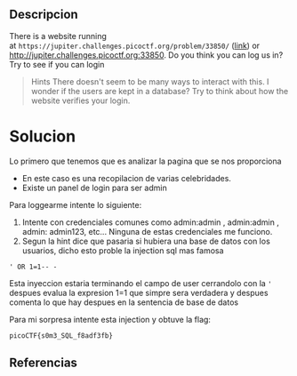 ## Descripcion

There is a website running at `https://jupiter.challenges.picoctf.org/problem/33850/` ([link](https://jupiter.challenges.picoctf.org/problem/33850/)) or http://jupiter.challenges.picoctf.org:33850. Do you think you can log us in? Try to see if you can login

> Hints
> 	There doesn't seem to be many ways to interact with this. I wonder if the users are kept in a database?
> 	Try to think about how the website verifies your login.


# Solucion

Lo primero que tenemos que es analizar la pagina que se nos proporciona
- En este caso es una recopilacion de varias celebridades.
- Existe un panel de login para ser admin

Para loggearme intente lo siguiente:
1. Intente con credenciales comunes como admin:admin , admin:admin , admin: admin123, etc...
Ninguna de estas credenciales me funciono.
2. Segun la hint dice que pasaria si hubiera una base de datos con los usuarios, dicho esto proble la injection sql mas famosa
```
' OR 1=1-- -
```
Esta inyeccion estaria terminando el campo de user cerrandolo con la `' ` despues evalua la expresion 1=1 que simpre sera verdadera y despues comenta lo que hay despues en la sentencia de base de datos

Para mi sorpresa intente esta injection y obtuve la flag:

```
picoCTF{s0m3_SQL_f8adf3fb}
```

## Referencias
